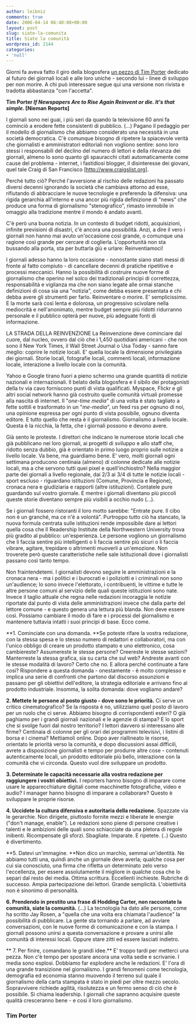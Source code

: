 ```yaml
---
author: leibniz
comments: true
date: 2006-04-14 06:40:08+00:00
layout: post
slug: siate-la-comunita
title: Siate la comunità
wordpress_id: 2144
categories:
- 'null'
---
```


Giorni fa aveva fatto il giro della blogosfera [un pezzo di Tim Porter](http://www.timporter.com/firstdraft/archives/000543.html) dedicato al futuro dei giornali locali e alle loro uniche - secondo lui - linee di sviluppo per non morire. A chi può interessare segue qui una versione non rivista e tradotta abbastanza "con l'accetta".<!-- more -->



**Tim Porter
_If Newspapers Are to Rise Again Reinvent or die.
It's that simple_. [Nieman Reports]**

I giornali sono nei guai, i più seri da quando la televisione 60 anni fa cominciò a erodere fette consistenti di pubblico. (...) Pagano il pedaggio per il modello di giornalismo che abbiamo considerato una necessità in una società democratica.  C'è comunque bisogno di ripetere la spiacevole verità che giornalisti e amministratori editoriali non vogliono sentire: sono loro stessi i responsabili del declino del numero di lettori e della rilevanza dei giornali, almeno lo sono quanto gli spauracchi citati automaticamente come cause del problema - internet, i fastidiosi blogger, il disinteresse dei giovani, quel tale Craig di San Francisco [http://www.craigslist.org].

Perché tutto ciò? Perché l'avversione al rischio delle redazioni ha passato diversi decenni ignorando la società che cambiava attorno ad esse, rifiutando di abbracciare le nuove tecnologie e preferendo la difensiva: una rigida gerarchia all'interno e una ancor più rigida definizione di "news" che produce una forma di giornalismo "stenografico", rimasto immobile in omaggio alla tradizione mentre il mondo è andato avanti.

C'è però una buona notizia. In un contesto di budget ridotti, acquisizioni, infinite previsioni di disastri, c'è ancora una possibilità. Anzi, a dire il vero i giornali non hanno mai avuto un'occasione così grande, o comunque una ragione così grande per cercare di coglierla. L'opportunità non sta bussando alla porta, sta per buttarla giù e urlare: Reinventiamoci!

I giornali adesso hanno la loro occasione - nonostante siano stati messi di fronte al fatto compiuto - di cancellare decenni di pratiche ripetitive e processi meccanici. Hanno la possibilità di costruire nuove forme di giornalismo che operino nel solco dei tradizionali princìpi di correttezza, responsabilità e vigilanza ma che non siano legate alle ormai stanche definizioni di cosa sia una "notizia", come debba essere presentata e chi debba avere gli strumenti per farlo. Reinventare o morire. E' semplicissimo. E la morte sarà così lenta e dolorosa, un progressivo scivolare nella mediocrità e nell'anonimato, mentre budget sempre più ridotti ridurranno personale e il pubblico opterà per nuove, più adeguate fonti di informazione.

LA STRADA DELLA REINVENZIONE
La Reinvenzione deve cominciare dal cuore, dal nucleo, ovvero dal ciò che i 1,450 quotidiani americani - che non sono il New York Times, il Wall Street Journal o Usa Today - sanno fare meglio: coprire le notizie locali.  E' quella locale la dimensione privilegiata dei giornali. Storie locali, fotografie locali, commenti locali, informazione locale, interazione a livello locale con la comunità.

Yahoo e Google  tirano fuori a pieno schermo una grande quantità di notizie nazionali e internazionali. Il belato della blogosfera e il sibilo dei protagonisti della tv via cavo forniscono punti di vista qualificati. Myspace, Flickr e gli altri social network hanno già costruito quelle comunità virtuali promesse alla nascita di internet. Il "_one-time media_" di una volta è stato tagliato a fette sottili e trasformato in un "_me-media_", un feed rss per ognuno di noi, una opinione espressa per ogni punto di vista possibile, ognuno diventa editore.  E tutto quello che resta è il giornalismo. Giornalismo a livello locale. Questa è la nicchia, la fetta, che i giornali possono e devono avere.

Già sento le proteste. I direttori che indicano le numerose storie locali che già pubblicano nei loro giornali, ai progetti di sviluppo  e allo staff che, ridotto senza dubbio, già è orientato in primo luogo proprio sulle notizie a livello locale. Va bene, ma guardiamo bene. E' vero, molti giornali ogni settimana producono centinaia (almeno) di colonne dedicate alle notizie locali, ma a che servono tutti quei pixel e quell'inchiostro? Nella maggior parte dei giornali a livello regionale, dai 2/3 ai 3/4 di tutte le notizie locali - sport escluso - riguardano istituzioni (Comune, Provincia e Regione), cronaca nera e giudiziaria e rapporti (altre istituzioni). Contatele pure guardando sul vostro giornale. E mentre i giornali diventano più piccoli queste storie diventano sempre più visibili a occhio nudo (...).

Se i giornali fossero ristoranti il loro motto sarebbe: "Entrate pure. Il cibo non è un granché, ma ce n'è a volontà".  Purtroppo tutto ciò ha stancato, la nuova formula centrata sulle istituzioni rende impossibile dare ai lettori quella cosa che Il Readership Institute della Northwestern University trova più gradito al pubblico: un'esperienza. Le persone vogliono un giornalismo che li faccia sentire più intelligenti o li faccia sentire più sicuri o li faccia vibrare, agitare, trepidare o altrimenti muoverli a un'emozione. Non troverete però queste caratteristiche nelle sale istituzionali dove i giornalisti passano così tanto tempo.

Non fraintendetemi. I giornalisti devono seguire le amministrazioni e la cronaca nera - ma i politici e i burocrati e i poliziotti e i criminali non sono un'audience; lo sono invece l'elettorato, i contribuenti, le vittime e tutte le altre persone comuni al servizio delle quali queste istituzioni sono nate. Invece il taglio attuale che regna nelle redazioni incoraggia le notizie riportate dal punto di vista delle amministrazioni invece che dalla parte del lettore comune - e questo genera una lettura più blanda.  Non deve essere così. Possiamo cambiare il modo di fare e i processi del giornalismo e mantenere tuttavia intatti i suoi principi di base. Ecco come.

**1. Cominciate con una domanda. **Se poteste rifare la vostra redazione, con la stessa spesa e lo stesso numero di redattori e collaboratori, ma con l'unico obbligo di creare un prodotto stampato e uno elettronico, cosa cambiereste? Assumereste le stesse persone? Creereste le stesse sezioni? Manterreste la stessa grafica, sia su carta che sul web? Andreste avanti con le stesse modalità di lavoro? Certo che no. E allora perché continuate a fare così?  Rispondere a questa domanda - onestamente - è molto complesso e implica una serie di confronti che partono dal discorso assunzioni e passano per gli obiettivi dell'editore, la strategia editoriale e arrivano fino al prodotto industriale. Insomma, la solita domanda: dove vogliamo andare?

**2. Mettete le persone al posto giusto - dove sono le priorità.** Ci serve un critico cinematografico? Se la risposta è no, utilizziamo quel posto di lavoro per un ruolo che ci serve. Abbiamo bisogno di corrispondenti esteri? O già paghiamo per i grandi giornali nazionali e le agenzie di stampa? E lo sport che si svolge fuori dal nostro territorio? I lettori davvero si interessano alle firme? Centinaia di colonne per gli orari dei programmi televisivi, i listini di borsa e i cinema? Mettiamoli online.  Dopo aver riallineato le risorse, orientato le priorità verso la comunità, e dopo discussioni assai difficili, avrete a disposizione giornalisti e tempo per produrre altre cose - contenuti autenticamente locali, un prodotto editoriale più bello, interazione con la comunità che vi circonda. Questo vuol dire sviluppare un prodotto.

**3. Determinate le capacità necessarie alla vostra redazione per raggiungere i vostri obiettivi.** I reporters hanno bisogno di imparare come usare le apparecchiature digitali come macchinette fotografiche, video e audio? I manager hanno bisogno di imparare a collaborare? Questo è sviluppare le proprie risorse.

**4. Uccidete la cultura difensiva e autoritaria della redazione.** Spazzate via le gerarchie. Non dirigete, piuttosto fornite mezzi e liberate le energie ("don't manage, enable"). Le redazioni sono piene di persone creative i talenti e le ambizioni delle quali sono schiacciate da una pletora di regole inibenti. Ricompensate gli sforzi. Sbagliate. Imparate. E ripetete. (..) Questo è divertimento.

**5. Datevi un'immagine. **Non dico un marchio, semmai un'identità. Ne abbiamo tutti una, quindi anche un giornale deve averla; qualche cosa per cui sia conosciuto, una firma che rifletta un determinato zelo verso l'eccellenza, per essere assolutamente il migliore in qualche cosa che lo separi dal resto dei media. Ottima scrittura. Eccellenti inchieste. Rubriche di successo. Ampia partecipazione dei lettori. Grande semplicità. L'obiettività non è sinonimo di personalità.

**6. Prendendo in prestito una frase di Hodding Carter, non raccontate la comunità, siate la comunità.** (...) La tecnologia ha dato alle persone, come ha scritto Jay Rosen, a "quella che una volta era chiamata l'audience" la possibilità di pubblicare. La gente sta tornando a parlare, ad avviare conversazioni, con le nuove forme di comunicazione e con la stampa. I giornali possono unirsi a questa conversazione e provare a unirsi alle comunità di interessi locali. Oppure stare zitti ed essere lasciati indietro.

**  7. Per finire, comandano le grandi idee.** E' troppo tardi per metterci una pezza. Non c'è tempo per spostare ancora una volta sedie e scrivanie. I media sono esplosi. Dobbiamo far esplodere anche le redazioni.  E' l'ora di una grande transizione nel giornalismo. I grandi fenomeni come tecnologia, demografia ed economia stanno muovendo il terreno sul quale il giornalismo della carta stampata è stato in piedi per oltre mezzo secolo. Sopravvivere richiede agilità, risolutezza e un fermo senso di ciò che è possibile. Si chiama leadership. I giornali che sapranno acquisire queste qualità cresceranno bene - e così il loro giornalismo.


### Tim Porter
